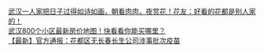   
[武汉一人家把日子过得如诗如画，朝看肉肉，夜赏花！花友：好看的花都是别人家的！](http://www.dianyue.me/archives/424/17phey4r6euoi40h/)  
[武汉800个小区最新房价地图！快看看你能买哪里？](http://www.dianyue.me/archives/974/oq1vkeqbqfuh5dl8/)  
[【最新】官方通报：花都区无长春长生公司涉事批次疫苗](http://www.dianyue.me/archives/887/t4h6d29eo5rix190/)